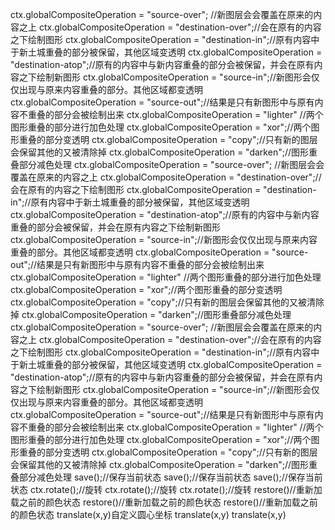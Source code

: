  ctx.globalCompositeOperation = "source-over"; //新图层会会覆盖在原来的内容之上
 ctx.globalCompositeOperation = "destination-over";//会在原有的内容之下绘制图形
     ctx.globalCompositeOperation = "destination-in";//原有内容中于新土城重叠的部分被保留，其他区域变透明
     ctx.globalCompositeOperation = "destination-atop";//原有的内容中与新内容重叠的部分会被保留，并会在原有内容之下绘制新图形
     ctx.globalCompositeOperation = "source-in";//新图形会仅仅出现与原来内容重叠的部分。其他区域都变透明
     ctx.globalCompositeOperation = "source-out";//结果是只有新图形中与原有内容不重叠的部分会被绘制出来 
     ctx.globalCompositeOperation = "lighter" //两个图形重叠的部分进行加色处理
     ctx.globalCompositeOperation = "xor";//两个图形重叠的部分变透明
     ctx.globalCompositeOperation = "copy";//只有新的图层会保留其他的又被清除掉
    ctx.globalCompositeOperation = "darken";//图形重叠部分减色处理
     ctx.globalCompositeOperation = "source-over"; //新图层会会覆盖在原来的内容之上
     ctx.globalCompositeOperation = "destination-over";//会在原有的内容之下绘制图形
     ctx.globalCompositeOperation = "destination-in";//原有内容中于新土城重叠的部分被保留，其他区域变透明
     ctx.globalCompositeOperation = "destination-atop";//原有的内容中与新内容重叠的部分会被保留，并会在原有内容之下绘制新图形
     ctx.globalCompositeOperation = "source-in";//新图形会仅仅出现与原来内容重叠的部分。其他区域都变透明
     ctx.globalCompositeOperation = "source-out";//结果是只有新图形中与原有内容不重叠的部分会被绘制出来 
     ctx.globalCompositeOperation = "lighter" //两个图形重叠的部分进行加色处理
 ctx.globalCompositeOperation = "xor";//两个图形重叠的部分变透明
     ctx.globalCompositeOperation = "copy";//只有新的图层会保留其他的又被清除掉
ctx.globalCompositeOperation = "darken";//图形重叠部分减色处理
     ctx.globalCompositeOperation = "source-over"; //新图层会会覆盖在原来的内容之上
     ctx.globalCompositeOperation = "destination-over";//会在原有的内容之下绘制图形
     ctx.globalCompositeOperation = "destination-in";//原有内容中于新土城重叠的部分被保留，其他区域变透明
     ctx.globalCompositeOperation = "destination-atop";//原有的内容中与新内容重叠的部分会被保留，并会在原有内容之下绘制新图形
     ctx.globalCompositeOperation = "source-in";//新图形会仅仅出现与原来内容重叠的部分。其他区域都变透明
     ctx.globalCompositeOperation = "source-out";//结果是只有新图形中与原有内容不重叠的部分会被绘制出来 
    ctx.globalCompositeOperation = "lighter" //两个图形重叠的部分进行加色处理
     ctx.globalCompositeOperation = "xor";//两个图形重叠的部分变透明
    ctx.globalCompositeOperation = "copy";//只有新的图层会保留其他的又被清除掉
    ctx.globalCompositeOperation = "darken";//图形重叠部分减色处理
 save();//保存当前状态
 save();//保存当前状态
 save();//保存当前状态
 ctx.rotate();//旋转
 ctx.rotate();//旋转
 ctx.rotate();//旋转
 restore()//重新加载之前的颜色状态
 restore()//重新加载之前的颜色状态
 restore()//重新加载之前的颜色状态
 translate(x,y)自定义圆心坐标
 translate(x,y)
 translate(x,y)
